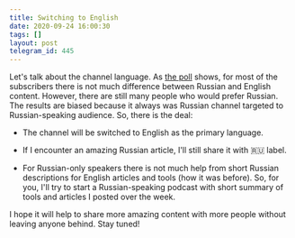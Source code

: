 ```yaml
---
title: Switching to English
date: 2020-09-24 16:00:30
tags: []
layout: post
telegram_id: 445
---
```


Let's talk about the channel language. As [the poll](https://t.me/itgram_channel/439) shows, for most of the subscribers there is not much difference between Russian and English content. However, there are still many people who would prefer Russian. The results are biased because it always was Russian channel targeted to Russian-speaking audience. So, there is the deal:

+ The channel will be switched to English as the primary language.

+ If I encounter an amazing Russian article, I'll still share it with 🇷🇺 label.

+ For Russian-only speakers there is not much help from short Russian descriptions for English articles and tools (how it was before). So, for you, I'll try to start a Russian-speaking podcast with short summary of tools and articles I posted over the week.

I hope it will help to share more amazing content with more people without leaving anyone behind. Stay tuned!
